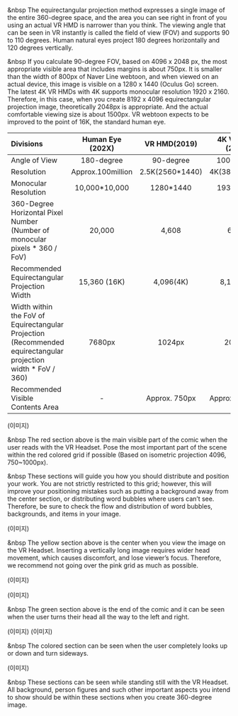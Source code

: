  <br/>

&nbsp The equirectangular projection method expresses a single image of the entire 360-degree space, and the area you can see right in front of you using an actual VR HMD is narrower than you think. The viewing angle that can be seen in VR instantly is called the field of view (FOV) and supports 90 to 110 degrees. Human natural eyes project 180 degrees horizontally and 120 degrees vertically.

&nbsp If you calculate 90-degree FOV, based on 4096 x 2048 px, the most appropriate visible area that includes margins is about 750px. It is smaller than the width of 800px of Naver Line webtoon, and when viewed on an actual device, this image is visible on a 1280 x 1440 (Oculus Go) screen. The latest 4K VR HMDs with 4K supports monocular resolution 1920 x 2160. Therefore, in this case, when you create 8192 x 4096 equirectangular projection image, theoretically 2048px is appropriate. And the actual comfortable viewing size is about 1500px. VR webtoon expects to be improved to the point of 16K, the standard human eye.

|Divisions|Human Eye (202X)|VR HMD(2019)|4K VR HMD (2020)|
|:---|:---:|:---:|:---:|
|Angle of View|180-degree|90-degree|100-degree|
|Resolution|Approx.100million|2.5K(2560*1440)|4K(3860*2160)|
|Monocular Resolution|10,000*10,000|1280*1440|1930*2160|
|360-Degree Horizontal Pixel Number <br/> (Number of monocular pixels * 360 / FoV)|20,000|4,608|6,948|
|Recommended Equirectangular <br/> Projection Width| 15,360 (16K)|4,096(4K)|8,192(8K)|
|Width within the FoV of <br/> Equirectangular Projection <br/> (Recommended equirectangular <br/> projection width * FoV / 360)|7680px|1024px|2048px|
|Recommended Visible Contents Area|-|Approx. 750px|Approx. 1,500px|

(이미지)

&nbsp The red section above is the main visible part of the comic when the user reads with the VR Headset. Pose the most important part of the scene within the red colored grid if possible (Based on isometric projection 4096, 750~1000px).

&nbsp These sections will guide you how you should distribute and position your work. You are not strictly restricted to this grid; however, this will improve your positioning mistakes such as putting a background away from the center section, or distributing word bubbles where users can’t see. Therefore, be sure to check the flow and distribution of word bubbles, backgrounds, and items in your image.

(이미지)

&nbsp The yellow section above is the center when you view the image on the VR Headset. Inserting a vertically long image requires wider head movement, which causes discomfort, and lose viewer’s focus. Therefore, we recommend not going over the pink grid as much as possible.

(이미지)

(이미지)

&nbsp The green section above is the end of the comic and it can be seen when the user turns their head all the way to the left and right.

(이미지)
(이미지)

&nbsp The colored section can be seen when the user completely looks up or down and turn sideways.

(이미지)

&nbsp These sections can be seen while standing still with the VR Headset. All background, person figures and such other important aspects you intend to show should be within these sections when you create 360-degree image.



